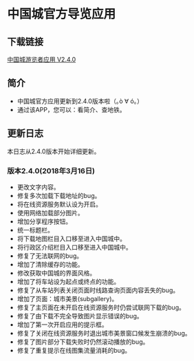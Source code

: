 # 中国城官方导览应用
## 下载链接
[中国城游览者应用 V2.4.0](app/build/bin/app.apk?raw=true)
## 简介
- 中国城官方应用更新到2.4.0版本啦（｡ò ∀ ó｡）
- 通过该APP，您可以：看简介、查地铁。
## 更新日志
本日志从2.4.0版本开始详细更新。
### 版本2.4.0(2018年3月16日)
- 更改文字内容。
- 修复多次加载下载地址的bug。
- 将在线资源服务默认设为开启。
- 使用网络加载部分图片。
- 增加分享程序按钮。
- 统一标题栏。
- 将下载地图栏目入口移至进入中国城中。
- 将行政区介绍栏目入口移至进入中国城中。
- 修复了无法联网的bug。
- 增加了清除缓存的功能。
- 修改获取中国城的界面风格。
- 增加了将车站设为起点或终点的功能。
- 修复了从车站列表关闭页面时线路查询页面内容丢失的bug。
- 增加了页面：城市美景(subgallery)。
- 修复了主页面在未开启在线资源服务时仍尝试联网下载的bug。
- 修复了由下载不完全导致图片显示错误的bug。
- 增加了第一次开启应用的提示框。
- 修复了关闭在线资源服务时退出城市美景窗口候发生崩溃的bug。
- 修复了图片部分下载失败时仍然滚动播放的bug。
- 修复了重复提示在线图集流量消耗的bug。

